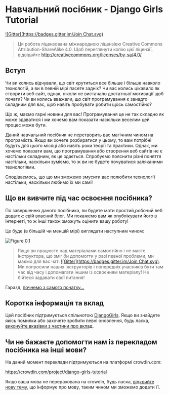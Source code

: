 # Навчальний посібник - Django Girls Tutorial

[!\[Gitter\](https://badges.gitter.im/Join Chat.svg)][1]

 [1]: https://gitter.im/DjangoGirls/tutorial?utm_source=badge&utm_medium=badge&utm_campaign=pr-badge&utm_content=badge

> Ця робота ліцензована міжнародною ліцензією Creative Commons Attribution-ShareAlike 4.0. Щоб переглянути копію цієї ліцензії, відвідайте http://creativecommons.org/licenses/by-sa/4.0/

## Вступ

Чи ви колись відчували, що світ крутиться все більше і більше навколо технологій, а ви в певній мірі пасете задніх? Чи вас колись цікавило як створити веб сайт, однак, ніколи не вистачало достатньої мотивації щоб почати? Чи ви колись вважали, що світ програмування є занадто складним для вас, щоб навіть пробувати робити щось самостійно?

Що ж, маємо гарні новини для вас! Програмування це не так складно як може здаватися і ми хочемо вам показати наскільки веселим цей процес може бути.

Даний навчальний посібник не перетворить вас магічним чином на програміста. Якщо ви хочете розбиратися у цьому, то вам потрібні будуть для цього місяці або навіть роки теорії та практики. Однак, ми хочемо показати вам, що програмування або створення веб сайтів не є настільки складним, як це здається. Спробуємо пояснити різні поняття настільки, наскільки зуміємо, то ж ви не будете почуватися заляканими технологіями.

Сподіваємось, що що ми зможемо змусити вас полюбити технології настільки, наскільки любимо їх ми самі!

## Що ви вивчите під час освоєння посібника?

По завершенню даного посібника, ви будете мати простий,робочий веб додаток: свій власний блог. Ми покажемо вам як опублікувати його в Інтернеті, то ж інші також зможуть оцінити вашу роботу!

Це буде (в більшій чи меншій мірі) виглядати наступним чином:

![Figure 0.1][2]

 [2]: images/application.png

> Якщо ви працюєте над матеріалами самостійно і не маєте інструктора, що зміг би допомогти у разі певної проблеми, ми маємо для вас чат: [!\[Gitter\](https://badges.gitter.im/Join Chat.svg)][1]. Ми попросили наших інструкторів і попередніх учасників бути там час від часу і допомагати іншим із освоєнням матеріалу! Не бійтеся задавати свої питання!

Гаразд, [почнемо з самого початку...][3]

 [3]: ./how_the_internet_works/README.md

## Коротка інформація та вклад

Цей посібник підтримується спільнотою [DjangoGirls][4]. Якщо ви знайдете якісь помилки або захочете зробити певні оновлення, будь ласка, [виконуйте вказівки з частини про вклад][5].

 [4]: http://djangogirls.org/
 [5]: https://github.com/DjangoGirls/tutorial/blob/master/README.md

## Чи не бажаєте допомогти нам із перекладом посібника на інші мови?

На даний момент переклади підтримуються на платформі crowdin.com:

https://crowdin.com/project/django-girls-tutorial

Якщо ваша мова не перерахована на crowdin, будь ласка, [відкрийте нову тему][6], що інформує про мову, таким чином ми зможемо додати її.

 [6]: https://github.com/DjangoGirls/tutorial/issues/new